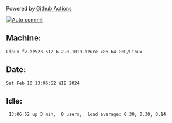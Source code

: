 Powered by [Github Actions](https://github.com/features/actions)

[![Auto commit](https://github.com/hiage/workstation/workflows/Auto%20commit/badge.svg)](https://github.com/hiage/workstation/actions?query=workflow%3A%22Auto+commit%22)

## Machine:
```
Linux fv-az523-512 6.2.0-1019-azure x86_64 GNU/Linux
```
## Date:
```
Sat Feb 10 13:06:52 WIB 2024
```
## Idle:
```
 13:06:52 up 3 min,  0 users,  load average: 0.30, 0.30, 0.14
```
